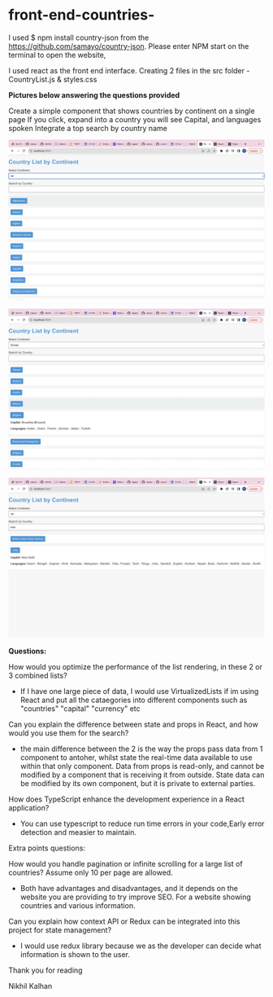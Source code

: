 # front-end-countries-

I used $ npm install country-json from the https://github.com/samayo/country-json.
Please enter NPM start on the terminal to open the website,

I used react as the front end interface. Creating 2 files in the src folder - CountryList.js & styles.css

**Pictures below answering the questions provided**

Create a simple component that shows countries by continent on a single page
If you click, expand into a country you will see Capital, and languages spoken
Integrate a top search by country name

![picture1](assets/home.png)

![picture2](assets/picture2.png)

![picture3](assets/searchcountry.png)

**Questions:**

How would you optimize the performance of the list rendering, in these 2 or 3 combined lists?

- If I have one large piece of data, I would use VirtualizedLists if im using React and put all the cataegories into different components such as "countries" "capital" "currency" etc


Can you explain the difference between state and props in React, and how would you use them for the search? 

- the main difference between the 2 is the way the props pass data from 1 component to antoher, whilst state the real-time data available to use within that only component. Data from props is read-only, and cannot be modified by a component that is receiving it from outside. State data can be modified by its own component, but it is private to external parties.

How does TypeScript enhance the development experience in a React application? 
- You can use typescript to reduce run time errors in your code,Early error detection and measier to maintain.

Extra points questions:

How would you handle pagination or infinite scrolling for a large list of countries? Assume only 10 per page are allowed.

- Both have advantages and disadvantages, and it depends on the website you are providing to try improve SEO. For a website showing countries and various information.


Can you explain how context API or Redux can be integrated into this project for state management? 

- I would use redux library because we as the developer can decide what information is shown to the user.

Thank you for reading

Nikhil Kalhan







